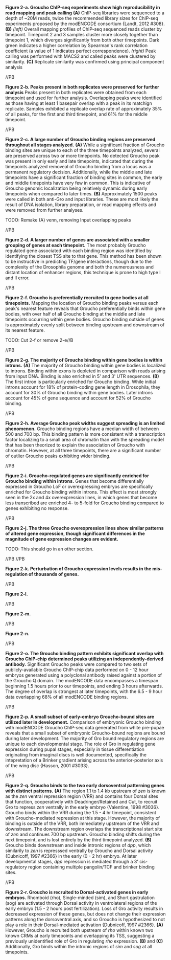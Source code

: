 **Figure 2-a. Groucho ChIP-seq experiments show high reproducibility in read mapping and peak calling** **(A)** ChIP-seq libraries were sequenced to a depth of ~20M reads, twice the recommended library sizes for ChIP-seq experiments proposed by the modENCODE consortium {Landt, 2012 #308}. **(B)** *(left)* Overall mapping profiles of ChIP-seq sequenced reads cluster by timepoint. Timepoint 2 and 3 samples cluster more closely together than timepoint 1, which diverges significantly from both other timepoints. Dark green indicates a higher correlation by Spearman's rank correlation coefficient (a value of 1 indicates perfect correspondence). *(right)* Peak calling was performed with MACS2 and called peaks were clustered by similarity. **(C)** Replicate similarity was confirmed using principal component analysis

//PB

**Figure 2-b. Peaks present in both replicates were preserved for further analysis** Peaks present in both replicates were obtained from each timepoint and used for further analysis. Overlapping peaks were identified as those having at least 1 basepair overlap with a peak in its matchign replicate. Samples exhibited a replicate overlap rate of approximately 35% of all peaks, for the first and third timepoint, and 61% for the middle timepoint.

//PB

**Figure 2-c. A large number of Groucho binding regions are preserved throughout all stages analyzed.** **(A)** While a significant fraction of Groucho binding sites are unique to each of the three timepoints analyzed, several are preserved across two or more timepoints. No detected Groucho peak was present in only early and late timepoints, indicated that during the timepoints analyzed removeal of Groucho binding from a locus was a permanent regulatory decision. Additionally, while the middle and late timepoints have a significant fraction of binding sites in common, the early and middle timepoints have very few in common. This is indicative of Groucho genomic localization being relatively dynamic during early timepoints when compared to later times. **(B)** Approximately 1500 peaks were called in both anti-Gro and input libraries. These are most likely the result of DNA isolation, library preparation, or read mapping effects and were removed from further analyses.

TODO: Remake (A) venn, removing Input overlapping peaks

//PB

**Figure 2-d. A larger number of genes are associated with a smaller grouping of genes at each timepoint.** The most probably Groucho regulated gene associated with each binding region was identified by identifying the closest TSS site to that gene. This method has been shown to be instructive in predicting TF/gene interactions, though due to the complexity of the Drosophila genome and both the numerousness and distant location of enhancer regions, this technique is prone to high type I and II error.

//PB

**Figure 2-f. Groucho is preferentially recruited to gene bodies at all timepoints.** Mapping the location of Groucho binding peaks versus each peak's nearest feature reveals that Groucho preferentially binds within gene bodies, with over half of all Groucho binding at the middle and late timepoints occurring within gene bodies. Groucho binding outside of genes is approximately evenly split between binding upstream and downstream of its nearest feature.

TODO: Cut 2-f or remove 2-e//B

//PB

**Figure 2-g. The majority of Groucho binding within gene bodies is within introns.** **(A)** The majority of Groucho binding within gene bodies is localized to introns. Binding within exons is depleted in comparison with reads arising from input DNA. Binding is also enriched in 5' and 3' UTR sequences. **(B)** The first intron is particularly enriched for Groucho binding. While initial introns account for 18% of protein-coding gene length in Drosophila, they account for 30% of Groucho binding within gene bodies. Later introns account for 45% of gene sequence and account for 52% of Groucho binding.

//PB

**Figure 2-h. Average Groucho peak widths suggest spreading is an limited phenomenon.** Groucho binding regions have a median width of between 500 and 700 bp. This binding pattern is more consistent with a transcription factor localizing to a small area of chromatin than with the spreading model that has been theorized to explain the association of Groucho with chromatin. However, at all three timepoints, there are a significant number of outlier Groucho peaks exhibiting wider binding. 

//PB

**Figure 2-i. Groucho-regulated genes are significantly enriched for Groucho binding within introns.** Genes that become differentially expressed in Groucho LoF or overexpressing embryos are specifically enriched for Groucho binding within introns. This effect is most strongly seen in the 2x and 4x overexpression lines, in which genes that become less transcribed are enriched 4- to 5-fold for Groucho binding compared to genes exhibiting no response.

//PB

**Figure 2-j. The three Groucho overexpression lines show similar patterns of altered gene expression, though significant differences in the magnitude of gene expression changes are evident.**

TODO: This should go in an other section.

//PB
//PB

**Figure 2-k. Perturbation of Groucho expression levels results in the mis-regulation of thousands of genes.**

//PB

**Figure 2-l.**

//PB

**Figure 2-m.**

//PB

**Figure 2-n.**

//PB

**Figure 2-o. The Groucho binding pattern exhibits significant overlap with Groucho ChIP-chip determined peaks utilizing an independently-derived antibody.** Significant Groucho peaks were compared to two sets of publicly-available Groucho ChIP-chip data performed on 0 - 12 hour embryos generated using a polyclonal antibody raised against a portion of the Groucho Q domain. The modENCODE data encompasses a timespan beginning 1.5 hours prior to our timepoints, and ending 3 hours afterwards. The degree of overlap is strongest at later timepoints, with the 6.5 - 9 hour data overlapping 68% of all modENCODE binding regions. 

//PB

**Figure 2-p. A small subset of early-embryo Groucho-bound sites are utilized later in development.** Comparison of embryonic Groucho binding with modENCODE Groucho ChIP-seq data generated from white pre-pupae reveals that a small subset of embryonic Groucho-bound regions are bound during later development. The majority of Gro bound regulatory regions are unique to each developmental stage. The role of Gro in regulating gene expression during pupal stages, especially in tissue differentiation originating from imaginal discs is well documented, specifically the intepretation of a Brinker gradient arising across the anterior-posterior axis of the wing disc {Hasson, 2001 #3033}.

//PB

**Figure 2-q. Groucho binds to the two early dorsoventral patterning genes with distinct patterns.** **(A)** The region 1.1 to 1.4 kb upstream of *zen* is known as the *zen* ventral repression region (VRR) and contains four Dorsal sites that function, cooperatively with Deadringer/Retained and Cut, to recruit Gro to repress *zen* ventrally in the early embryo {Valentine, 1998 #3036}. Groucho binds within the VRR during the 1.5 - 4 hr timepoint, consistent with Groucho-mediated repression at this stage. However, the majority of binding is outside of the VRR, both immediately upstream of the VRR and downstream. The downstream region overlaps the transcriptional start site of *zen* and continues 700 bp upstream. Groucho binding shifts during the next timepoint, and is lost entirely by the third timepoint analyzed. **(B)** Groucho binds downstream and inside intronic regions of *dpp*, which similarily to *zen* is represssed ventrally by Groucho and Dorsal activity {Dubnicoff, 1997 #2366} in the early (0 - 2 hr) embryo. At later developmental stages, *dpp* repression is mediated through a 3' cis-regulatory region containing multiple pangolin/TCF and brinker binding sites.

//PB

**Figure 2-r. Groucho is recruited to Dorsal-activated genes in early embryos.** Rhomboid (rho), Single-minded (sim), and Short gastrulation (sog) are activated through Dorsal activity in ventrolateral regions of the early embryo (1.5 - 2 hours post fertilization). Loss of Gro activity results in decreased expression of these genes, but does not change their expression patterns along the dorsoventral axis, and so Groucho is hypothesized to not play a role in their Dorsal-mediated activation {Dubnicoff, 1997 #2366}. **(A)** However, Groucho is recruited both upstream of *rho* within known two known CRMs at early timepoints and overlapping its TSS, suggesting a previously unidentified role of Gro in regulating *rho* expression. **(B)** and **(C)** Additionally, Gro binds within the intronic regions of *sim* and *sog* at all timepoints. 



